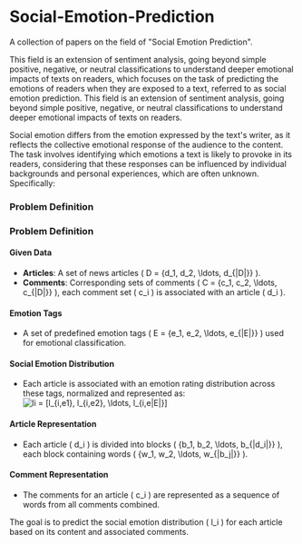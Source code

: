 # Social-Emotion-Prediction
A collection of papers on the field of "Social Emotion Prediction".

This field is an extension of sentiment analysis, going beyond simple positive, negative, or neutral classifications to understand deeper emotional impacts of texts on readers, which focuses on the task of predicting the emotions of readers when they are exposed to a text, referred to as social emotion prediction. This field is an extension of sentiment analysis, going beyond simple positive, negative, or neutral classifications to understand deeper emotional impacts of texts on readers.

Social emotion differs from the emotion expressed by the text's writer, as it reflects the collective emotional response of the audience to the content. The task involves identifying which emotions a text is likely to provoke in its readers, considering that these responses can be influenced by individual backgrounds and personal experiences, which are often unknown. Specifically:

### Problem Definition

### Problem Definition

#### Given Data
- **Articles**: A set of news articles \( D = \{d_1, d_2, \ldots, d_{|D|}\} \).
- **Comments**: Corresponding sets of comments \( C = \{c_1, c_2, \ldots, c_{|D|}\} \), each comment set \( c_i \) is associated with an article \( d_i \).

#### Emotion Tags
- A set of predefined emotion tags \( E = \{e_1, e_2, \ldots, e_{|E|}\} \) used for emotional classification.

#### Social Emotion Distribution
- Each article is associated with an emotion rating distribution across these tags, normalized and represented as:
  ![li = [l_{i,e1}, l_{i,e2}, \ldots, l_{i,e|E|}]](https://latex.codecogs.com/svg.latex?l_i%20=%20[l_{i,e1},%20l_{i,e2},%20\ldots,%20l_{i,e|E|}])

#### Article Representation
- Each article \( d_i \) is divided into blocks \( \{b_1, b_2, \ldots, b_{|d_i|}\} \), each block containing words \( \{w_1, w_2, \ldots, w_{|b_j|}\} \).

#### Comment Representation
- The comments for an article \( c_i \) are represented as a sequence of words from all comments combined.

The goal is to predict the social emotion distribution \( l_i \) for each article based on its content and associated comments.





